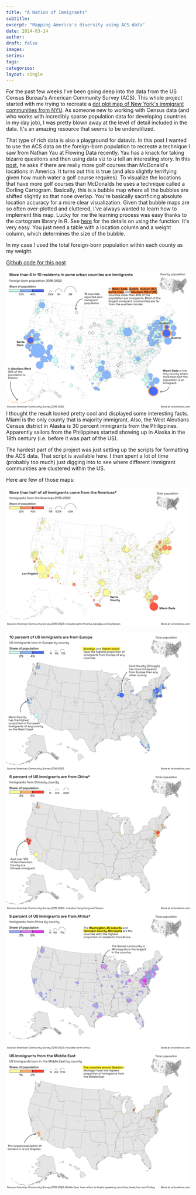 ```yaml
---
title: "A Nation of Immigrants"
subtitle: 
excerpt: "Mapping America's diversity using ACS data"
date: 2024-03-14
author: 
draft: false
images:
series:
tags:
categories:
layout: single
---
```






For the past few weeks I've been going deep into the data from the US Census Bureau's American Community Survey (ACS). This whole project started with me trying to recreate a [dot plot map of New York's immigrant communities from NYU](https://furmancenter.org/thestoop/entry/mapping-the-melting-pot-where-foreign-born-new-yorkers-live). As someone new to working with Census data (and who works with incredibly sparse population data for developing countries in my day job), I was pretty blown away at the level of detail included in the data. It's an amazing resource that seems to be underutilized. 

That type of rich data is also a playground for dataviz. In this post I wanted to use the ACS data on the foreign-born population to recreate a technique I saw from Nathan Yau at Flowing Data recently. Yau has a knack for taking bizarre questions and then using data viz to u tell an interesting story. In this [post](https://flowingdata.com/2024/02/28/mcdonalds-locations-vs-golf-courses/), he asks if there are really more golf courses than McDonald's locations in America. It turns out this is true (and also slightly terrifying given how much water a golf course requires). To visualize the locations that have more golf courses than McDonalds he uses a technique called a Dorling Cartogram. Basically, this is a bubble map where all the bubbles are shifted slightly so that none overlap. You're basically sacrificing absolute location accuracy for a more clear visualization. Given that bubble maps are so often over-plotted and cluttered, I've always wanted to learn how to implement this map. Lucky for me the learning process was easy thanks to the cartogram library in R. See [here](https://github.com/sjewo/cartogram) for the details on using the function. It's very easy. You just need a table with a location column and a weight column, which determines the size of the bubble. 

In my case I used the total foreign-born population within each county as my weight. 

[Github code for this post](https://github.com/orionsbelt11/immigrant-nation/tree/main)

![Figure](img/foreign-pop-total.png)
I thought the result looked pretty cool and displayed some interesting facts. Miami is the only county that is majority immigrant. Also, the West Aleutians Census district in Alaska is 30 percent immigrants from the Philippines. Apparently sailors from the Philippines started showing up in Alaska in the 18th century (i.e. before it was part of the US). 

The hardest part of the project was just setting up the scripts for formatting the ACS data. That script is available here. I then spent a lot of time (probably too much) just digging into to see where different immigrant communities are clustered within the US. 

Here are few of those maps:

![Figure](img/foreign-pop-americas.png)

![Figure](img/foreign-pop-europe.png)
![Figure](img/foreign-pop-china.png)
![Figure](img/foreign-pop-africa.png)
![Figure](img/foreign-pop-mena.png)
